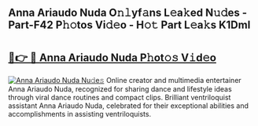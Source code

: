 ## Anna Ariaudo Nuda O𝚗𝚕yf𝚊ns L𝚎a𝚔ed N𝚞𝚍es - Part-F42 P𝚑𝚘tos Vi𝚍𝚎o - H𝚘𝚝 Part L𝚎a𝚔s K1Dml

# <h2><a href="http://kf15hil.oniu.top/?m=Anna+Ariaudo+Nuda">🔗👉 🔴 Anna Ariaudo Nuda P𝚑ot𝚘𝚜 V𝚒d𝚎o</a></h2>

[![Anna Ariaudo Nuda Nu𝚍e𝚜](https://i.imgur.com/0qMVB7G.gif)](http://kf15hil.oniu.top/?m=Anna+Ariaudo+Nuda)
Online creator and multimedia entertainer Anna Ariaudo Nuda, recognized for sharing dance and lifestyle ideas through viral dance routines and compact clips. Brilliant ventriloquist assistant Anna Ariaudo Nuda, celebrated for their exceptional abilities and accomplishments in assisting ventriloquists.  
